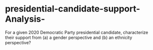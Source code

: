 # presidential-candidate-support-Analysis-
For a given 2020 Democratic Party presidential candidate, characterize their support from (a) a gender perspective and (b) an ethnicity perspective?
